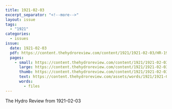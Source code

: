 ```yaml
---
title: 1921-02-03
excerpt_separator: "<!--more-->"
layout: issue
tags:
  - "1921"
categories:
  - issues
issue:
  date: 1921-02-03
  pdf: https://content.thehydroreview.com/content/1921/1921-02-03/HR-1921-02-03.pdf
  pages:
    - small: https://content.thehydroreview.com/content/1921/1921-02-03/small/HR-1921-02-03-01.jpg
      large: https://content.thehydroreview.com/content/1921/1921-02-03/large/HR-1921-02-03-01.jpg
      thumb: https://content.thehydroreview.com/content/1921/1921-02-03/thumbnails/HR-1921-02-03-01.jpg
      text: https://content.thehydroreview.com/assets/words/1921/1921-02-03/HR-1921-02-03-01.txt
      words:
        - files
---
```


The Hydro Review from 1921-02-03

<!--more-->

